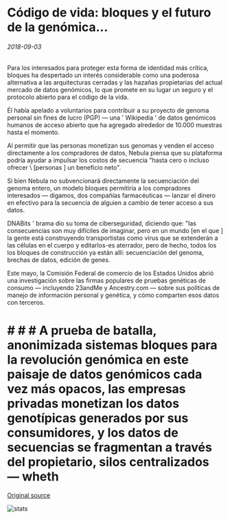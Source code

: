 # Código de vida: bloques y el futuro de la genómica...

###### 2018-09-03

Para los interesados para proteger esta forma de identidad más crítica, bloques ha despertado un interés considerable como una poderosa alternativa a las arquitecturas cerradas y las hazañas propietarias del actual mercado de datos genómicos, lo que promete en su lugar un seguro y el protocolo abierto para el código de la vida.

Él había apelado a voluntarios para contribuir a su proyecto de genoma personal sin fines de lucro (PGP) — una ' Wikipedia ' de datos genómicos humanos de acceso abierto que ha agregado alrededor de 10.000 muestras hasta el momento.

Al permitir que las personas monetizan sus genomas y venden el acceso directamente a los compradores de datos, Nebula piensa que su plataforma podría ayudar a impulsar los costos de secuencia "hasta cero o incluso ofrecer \ [personas \] un beneficio neto".

Si bien Nebula no subvencionará directamente la secuenciación del genoma entero, un modelo bloques permitiría a los compradores interesados — digamos, dos compañías farmacéuticas — lanzar el dinero en efectivo para la secuencia de alguien a cambio de tener acceso a sus datos.

DNABits ' brama dio su toma de ciberseguridad, diciendo que: "las consecuencias son muy difíciles de imaginar, pero en un mundo [en el que \] la gente está construyendo transportistas como virus que se extenderán a las células en el cuerpo y editarlos-es aterrador, pero de hecho, todos los los bloques de construcción ya están allí: secuenciación del genoma, brechas de datos, edición de genes.

Este mayo, la Comisión Federal de comercio de los Estados Unidos abrió una investigación sobre las firmas populares de pruebas genéticas de consumo — incluyendo 23andMe y Ancestry.com — sobre sus políticas de manejo de información personal y genética, y cómo comparten esos datos con terceros.

# # # # A prueba de batalla, anonimizada sistemas bloques para la revolución genómica en este paisaje de datos genómicos cada vez más opacos, las empresas privadas monetizan los datos genotípicas generados por sus consumidores, y los datos de secuencias se fragmentan a través del propietario, silos centralizados — wheth

[Original source](https://cointelegraph.com/news/lifes-code-blockchain-and-the-future-of-genomics)

![stats](https://c.statcounter.com/11760860/0/a89fa40b/1/ "stats")